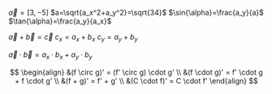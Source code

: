 $\vec{a}=[3,-5]$
$a=\sqrt{a_x^2+a_y^2}=\sqrt{34}$
$\sin{\alpha}=\frac{a_y}{a}$
$\tan{\alpha}=\frac{a_y}{a_x}$


$\vec{a}+\vec{b}=\vec{c}$
$c_x = a_x+b_x$
$c_y=a_y+b_y$


$\vec{a} \cdot \vec{b} = a_x \cdot b_x + a_y \cdot b_y$

$$
\begin{align}
&(f \circ g)' = (f' \circ g) \cdot g' \\
&(f \cdot g)' = f' \cdot g + f \cdot g' \\
&(f + g)' = f' + g' \\
&(C \cdot f)' = C \cdot f'
\end{align}
$$